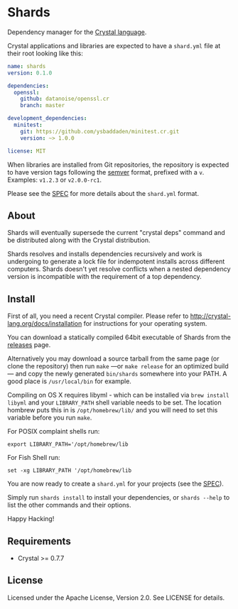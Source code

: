 # Shards

Dependency manager for the [Crystal language](https://crystal-lang.org).

Crystal applications and libraries are expected to have a `shard.yml` file
at their root looking like this:

```yaml
name: shards
version: 0.1.0

dependencies:
  openssl:
    github: datanoise/openssl.cr
    branch: master

development_dependencies:
  minitest:
    git: https://github.com/ysbaddaden/minitest.cr.git
    version: ~> 1.0.0

license: MIT
```

When libraries are installed from Git repositories, the repository is expected
to have version tags following the [semver](http://semver.org/) format,
prefixed with a `v`. Examples: `v1.2.3` or `v2.0.0-rc1`.

Please see the [SPEC](https://github.com/ysbaddaden/shards/blob/master/SPEC.md)
for more details about the `shard.yml` format.

## About

Shards will eventually supersede the current "crystal deps" command and be
distributed along with the Crystal distribution.

Shards resolves and installs dependencies recursively and work is
undergoing to generate a lock file for indempotent installs across different
computers. Shards doesn't yet resolve conflicts when a nested dependency
version is incompatible with the requirement of a top dependency.

## Install

First of all, you need a recent Crystal compiler. Please refer to
<http://crystal-lang.org/docs/installation> for instructions for your
operating system.

You can download a statically compiled 64bit executable of Shards from the
[releases](https://github.com/ysbaddaden/shards/releases) page.

Alternatively you may download a source tarball from the same page (or
clone the repository) then run `make` —or `make release` for an optimized
build— and copy the newly generated `bin/shards` somewhere into your PATH.
A good place is `/usr/local/bin` for example.

Compiling on OS X requires libyml - which can be installed via
`brew install libyml` and your `LIBRARY_PATH` shell variable needs to be set.
The location hombrew puts this in is `/opt/homebrew/lib/` and you will need
to set this variable before you run `make`.

For POSIX complaint shells run:

```export LIBRARY_PATH='/opt/homebrew/lib```

For Fish Shell run:

```set -xg LIBRARY_PATH '/opt/homebrew/lib```

You are now ready to create a `shard.yml` for your projects (see the
[SPEC](https://github.com/ysbaddaden/shards/blob/master/SPEC.md)).

Simply run `shards install` to install your dependencies, or
`shards --help` to list the other commands and their options.

Happy Hacking!

## Requirements

* Crystal >= 0.7.7

## License

Licensed under the Apache License, Version 2.0. See LICENSE for details.

